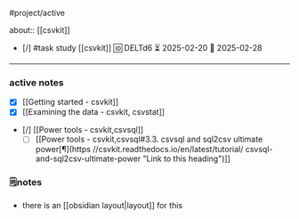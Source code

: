 #project/active 

about:: [[csvkit]]
- [/] #task study [[csvkit]] 🆔 DELTd6 ⏳ 2025-02-20 📅 2025-02-28
___
### active notes
- [x] [[Getting started - csvkit]]
- [x] [[Examining the data - csvkit, csvstat]]
- [/] [[Power tools - csvkit,csvsql]]
	- [ ] [[Power tools - csvkit,csvsql#3.3. csvsql and sql2csv ultimate power[¶](https //csvkit.readthedocs.io/en/latest/tutorial/ csvsql-and-sql2csv-ultimate-power "Link to this heading")]]
### 🗒notes
- there is an [[obsidian layout|layout]] for this
